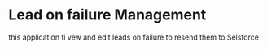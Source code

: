 # Lead on failure Management
this application ti vew and edit leads on failure to resend them to Selsforce